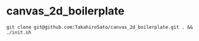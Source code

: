 # canvas_2d_boilerplate

```
git clone git@github.com:TakahiroSato/canvas_2d_boilerplate.git . && ./init.sh
```
